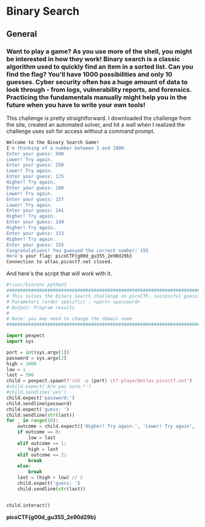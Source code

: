 # Binary Search

## General

### Want to play a game? As you use more of the shell, you might be interested in how they work! Binary search is a classic algorithm used to quickly find an item in a sorted list. Can you find the flag? You'll have 1000 possibilities and only 10 guesses.  Cyber security often has a huge amount of data to look through - from logs, vulnerability reports, and forensics. Practicing the fundamentals manually might help you in the future when you have to write your own tools!

This challenge is pretty straightforward.  I downloaded the challenge from the site, created an automated solver, and hit a wall when I realized the challenge uses ssh for access without a command prompt.

```sh
Welcome to the Binary Search Game!
I'm thinking of a number between 1 and 1000.
Enter your guess: 500
Lower! Try again.
Enter your guess: 250
Lower! Try again.
Enter your guess: 125
Higher! Try again.
Enter your guess: 188
Lower! Try again.
Enter your guess: 157
Lower! Try again.
Enter your guess: 141
Higher! Try again.
Enter your guess: 149
Higher! Try again.
Enter your guess: 153
Higher! Try again.
Enter your guess: 155
Congratulations! You guessed the correct number: 155
Here's your flag: picoCTF{g00d_gu355_2e90d29b}
Connection to atlas.picoctf.net closed.
```

And here's the script that will work with it.

```python
#!/usr/bin/env python3
###############################################################################################
# This solves the Binary Search challenge on picoCTF, successful guessing will reveal the flag
# Parameters (order specific) : <port> <password>
# Output: Program results
#
# Note: you may need to change the domain name
###############################################################################################

import pexpect
import sys

port = int(sys.argv[1])
password = sys.argv[2]
high = 1000
low = 1
last = 500
child = pexpect.spawn(f'ssh -p {port} ctf-player@atlas.picoctf.net')
#child.expect('Are you sure.*')
#child.sendline('yes')
child.expect('password:')
child.sendline(password)
child.expect('guess: ')
child.sendline(str(last))
for _ in range(10):
    outcome = child.expect(['Higher! Try again.', 'Lower! Try again', 'Congratulations', 'Sorry'])
    if outcome == 0:
        low = last
    elif outcome == 1:
        high = last
    elif outcome == 2:
        break
    else:
        break
    last = (high + low) // 2
    child.expect('guess: ')
    child.sendline(str(last))


child.interact()
```

**picoCTF{g00d_gu355_2e90d29b}**
